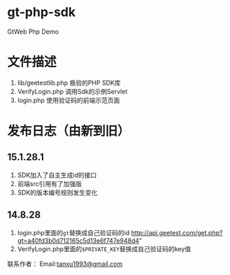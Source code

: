 ﻿gt-php-sdk
============

GtWeb Php Demo

文件描述
==========

1. lib/geetestlib.php
	极验的PHP SDK库
2. VerifyLogin.php
	调用Sdk的示例Servlet
3. login.php
	使用验证码的前端示范页面  

发布日志（由新到旧）
======================

15.1.28.1
-----------------------------------------
1. SDK加入了自主生成id的接口
2. 前端src引用有了加强版
3. SDK的版本编号规则发生变化

14.8.28
-----------------------------------------
1. login.php里面的`gt`替换成自己验证码的id 
     http://api.geetest.com/get.php?gt=a40fd3b0d712165c5d13e6f747e948d4" 
2. VerifyLogin.php里面的`$PRIVATE_KEY`替换成自己验证码的key值


联系作者：
Email:tanxu1993@gmail.com